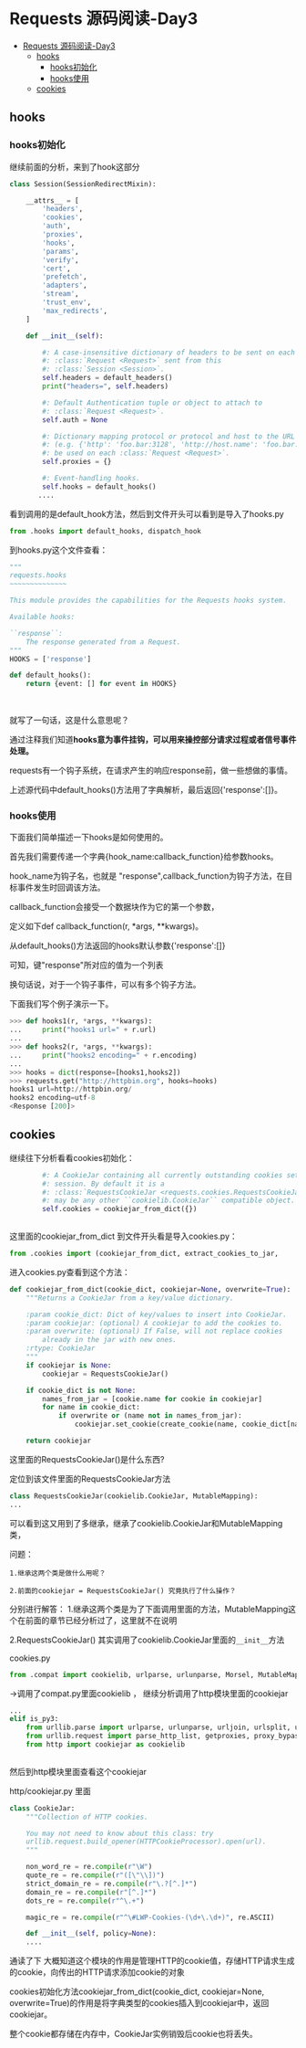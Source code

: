 # Requests 源码阅读-Day3

<!-- TOC -->

- [Requests 源码阅读-Day3](#requests-%e6%ba%90%e7%a0%81%e9%98%85%e8%af%bb-day3)
  - [hooks](#hooks)
    - [hooks初始化](#hooks%e5%88%9d%e5%a7%8b%e5%8c%96)
    - [hooks使用](#hooks%e4%bd%bf%e7%94%a8)
  - [cookies](#cookies)

<!-- /TOC -->

## hooks

###  hooks初始化

继续前面的分析，来到了hook这部分

```python
class Session(SessionRedirectMixin):

    __attrs__ = [
        'headers',
        'cookies',
        'auth',
        'proxies',
        'hooks',
        'params',
        'verify',
        'cert',
        'prefetch',
        'adapters',
        'stream',
        'trust_env',
        'max_redirects',
    ]

    def __init__(self):

        #: A case-insensitive dictionary of headers to be sent on each
        #: :class:`Request <Request>` sent from this
        #: :class:`Session <Session>`.
        self.headers = default_headers()
        print("headers=", self.headers)

        #: Default Authentication tuple or object to attach to
        #: :class:`Request <Request>`.
        self.auth = None

        #: Dictionary mapping protocol or protocol and host to the URL of the proxy
        #: (e.g. {'http': 'foo.bar:3128', 'http://host.name': 'foo.bar:4012'}) to
        #: be used on each :class:`Request <Request>`.
        self.proxies = {}

        #: Event-handling hooks.
        self.hooks = default_hooks()
       ....

```


看到调用的是default_hook方法，然后到文件开头可以看到是导入了hooks.py

```python
from .hooks import default_hooks, dispatch_hook
```

到hooks.py这个文件查看：
```python
"""
requests.hooks
~~~~~~~~~~~~~~

This module provides the capabilities for the Requests hooks system.

Available hooks:

``response``:
    The response generated from a Request.
"""
HOOKS = ['response']

def default_hooks():
    return {event: [] for event in HOOKS}
```

<br>

就写了一句话，这是什么意思呢？

通过注释我们知道**hooks意为事件挂钩，可以用来操控部分请求过程或者信号事件处理。**

requests有一个钩子系统，在请求产生的响应response前，做一些想做的事情。

上述源代码中default_hooks()方法用了字典解析，最后返回{'response':[]}。

###  hooks使用

下面我们简单描述一下hooks是如何使用的。

首先我们需要传递一个字典{hook_name:callback_function}给参数hooks。

hook_name为钩子名，也就是 "response",callback_function为钩子方法，在目标事件发生时回调该方法。

callback_function会接受一个数据块作为它的第一个参数，

定义如下def callback_function(r, *args, **kwargs)。

从default_hooks()方法返回的hooks默认参数{'response':[]}

可知，键"response"所对应的值为一个列表

换句话说，对于一个钩子事件，可以有多个钩子方法。


下面我们写个例子演示一下。

```python
>>> def hooks1(r, *args, **kwargs):
...     print("hooks1 url=" + r.url)
... 
>>> def hooks2(r, *args, **kwargs):
...     print("hooks2 encoding=" + r.encoding)
... 
>>> hooks = dict(response=[hooks1,hooks2])
>>> requests.get("http://httpbin.org", hooks=hooks)
hooks1 url=http://httpbin.org/
hooks2 encoding=utf-8
<Response [200]>

```



## cookies

继续往下分析看看cookies初始化：

```python
        #: A CookieJar containing all currently outstanding cookies set on this
        #: session. By default it is a
        #: :class:`RequestsCookieJar <requests.cookies.RequestsCookieJar>`, but
        #: may be any other ``cookielib.CookieJar`` compatible object.
        self.cookies = cookiejar_from_dict({})
        
```

这里面的cookiejar_from_dict 到文件开头看是导入cookies.py：
```python
from .cookies import (cookiejar_from_dict, extract_cookies_to_jar,
```

 进入cookies.py查看到这个方法：
```python
def cookiejar_from_dict(cookie_dict, cookiejar=None, overwrite=True):
    """Returns a CookieJar from a key/value dictionary.

    :param cookie_dict: Dict of key/values to insert into CookieJar.
    :param cookiejar: (optional) A cookiejar to add the cookies to.
    :param overwrite: (optional) If False, will not replace cookies
        already in the jar with new ones.
    :rtype: CookieJar
    """
    if cookiejar is None:
        cookiejar = RequestsCookieJar()

    if cookie_dict is not None:
        names_from_jar = [cookie.name for cookie in cookiejar]
        for name in cookie_dict:
            if overwrite or (name not in names_from_jar):
                cookiejar.set_cookie(create_cookie(name, cookie_dict[name]))

    return cookiejar
```


这里面的RequestsCookieJar()是什么东西?

定位到该文件里面的RequestsCookieJar方法

```python
class RequestsCookieJar(cookielib.CookieJar, MutableMapping):
...
```

可以看到这又用到了多继承，继承了cookielib.CookieJar和MutableMapping类，

问题：

`1.继承这两个类是做什么用呢？`

`2.前面的cookiejar = RequestsCookieJar() 究竟执行了什么操作？`



分别进行解答：
1.继承这两个类是为了下面调用里面的方法，MutableMapping这个在前面的章节已经分析过了，这里就不在说明

2.RequestsCookieJar() 其实调用了cookielib.CookieJar里面的`__init__`方法

cookies.py
```python
from .compat import cookielib, urlparse, urlunparse, Morsel, MutableMapping
```

->调用了compat.py里面cookielib ， 继续分析调用了http模块里面的cookiejar
```python
...
elif is_py3:
    from urllib.parse import urlparse, urlunparse, urljoin, urlsplit, urlencode, quote, unquote, quote_plus, unquote_plus, urldefrag
    from urllib.request import parse_http_list, getproxies, proxy_bypass, proxy_bypass_environment, getproxies_environment
    from http import cookiejar as cookielib
    
```

然后到http模块里面查看这个cookiejar

http/cookiejar.py 里面
```python
class CookieJar:
    """Collection of HTTP cookies.

    You may not need to know about this class: try
    urllib.request.build_opener(HTTPCookieProcessor).open(url).
    """

    non_word_re = re.compile(r"\W")
    quote_re = re.compile(r"([\"\\])")
    strict_domain_re = re.compile(r"\.?[^.]*")
    domain_re = re.compile(r"[^.]*")
    dots_re = re.compile(r"^\.+")

    magic_re = re.compile(r"^\#LWP-Cookies-(\d+\.\d+)", re.ASCII)

    def __init__(self, policy=None):
    ....
```

通读了下 大概知道这个模块的作用是管理HTTP的cookie值，存储HTTP请求生成的cookie，向传出的HTTP请求添加cookie的对象


cookies初始化方法cookiejar_from_dict(cookie_dict, cookiejar=None, overwrite=True)的作用是将字典类型的cookies插入到cookiejar中，返回cookiejar。

整个cookie都存储在内存中，CookieJar实例销毁后cookie也将丢失。